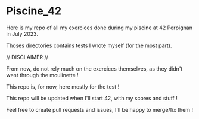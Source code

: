 # Piscine_42

Here is my repo of all my exercices done during my piscine at 42 Perpignan in July 2023.

Thoses directories contains tests I wrote myself (for the most part).

// DISCLAIMER //

From now, do not rely much on the exercices themselves, as they didn't went through the moulinette !


This repo is, for now, here mostly for the test !


This repo will be updated when I'll start 42, with my scores and stuff !

Feel free to create pull requests and issues, I'll be happy to merge/fix them !
